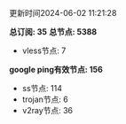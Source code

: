 更新时间2024-06-02 11:21:28

**总订阅: 35**
**总节点: 5388**
- vless节点: 7

**google ping有效节点: 156**
- ss节点: 114
- trojan节点: 6
- v2ray节点: 36
